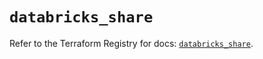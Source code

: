 # `databricks_share`

Refer to the Terraform Registry for docs: [`databricks_share`](https://registry.terraform.io/providers/databricks/databricks/1.52.0/docs/resources/share).
